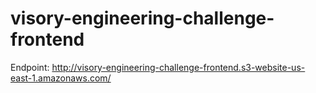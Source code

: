 # visory-engineering-challenge-frontend

Endpoint: http://visory-engineering-challenge-frontend.s3-website-us-east-1.amazonaws.com/

